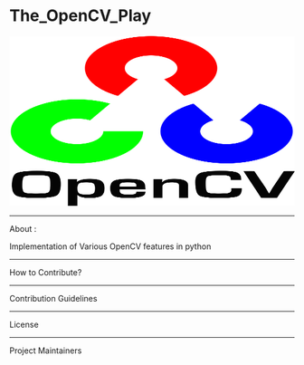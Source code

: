 # The_OpenCV_Play


<p align="center">
  <img width="800" height="300" src="https://github.com/Jyotika999/The_OpenCV_Play/blob/main/assets/OPENCV.png">
</p>

-----------------------------------------------------------------------
About :

Implementation of Various OpenCV features in python

------------------------------------------------------------------------

How to Contribute?




--------------------------------------------------------------------------
Contribution Guidelines





----------------------------------------------------------------------------
License


----------------------------------------------------------------------------
Project Maintainers

